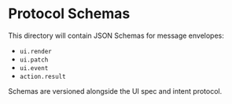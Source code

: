# Protocol Schemas

This directory will contain JSON Schemas for message envelopes:

- `ui.render`
- `ui.patch`
- `ui.event`
- `action.result`

Schemas are versioned alongside the UI spec and intent protocol. 